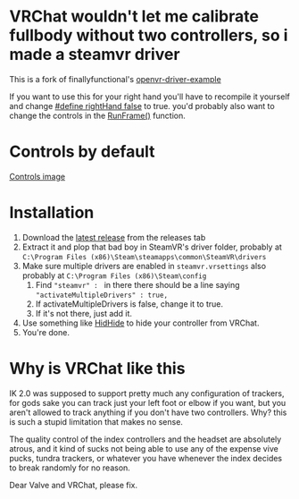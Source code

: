 # VRChat wouldn't let me calibrate fullbody without two controllers, so i made a steamvr driver
This is a fork of finallyfunctional's [openvr-driver-example](https://github.com/finallyfunctional/openvr-driver-example)

If you want to use this for your right hand you'll have to recompile it yourself and change [#define rightHand false](https://github.com/DeltaNeverUsed/Fake-Index-Controller-Because-VRChat-wont-let-me-calibrate-fullbody-without-two-controllers/blob/59a9064e698f77175c83e846c99940ea4e5c20bc/OpenVrDriverExample/OpenVrDriverExample/src/ControllerDriver.cpp#L4) to true.
you'd probably also want to change the controls in the [RunFrame()](https://github.com/DeltaNeverUsed/Fake-Index-Controller-Because-VRChat-wont-let-me-calibrate-fullbody-without-two-controllers/blob/59a9064e698f77175c83e846c99940ea4e5c20bc/OpenVrDriverExample/OpenVrDriverExample/src/ControllerDriver.cpp#L290) function.

# Controls by default
[Controls image](/Images/controller.png)

# Installation
1. Download the [latest release](https://github.com/DeltaNeverUsed/Fake-Index-Controller-Because-VRChat-wont-let-me-calibrate-fullbody-without-two-controllers/releases/latest) from the releases tab
2. Extract it and plop that bad boy in SteamVR's driver folder, probably at ``C:\Program Files (x86)\Steam\steamapps\common\SteamVR\drivers``
3. Make sure multiple drivers are enabled in ``steamvr.vrsettings`` also probably at ``C:\Program Files (x86)\Steam\config``
    1. Find ``"steamvr" : `` in there there should be a line saying ``"activateMultipleDrivers" : true,``
    2. If activateMultipleDrivers is false, change it to true.
    3. If it's not there, just add it.
4. Use something like [HidHide](https://github.com/ViGEm/HidHide) to hide your controller from VRChat.
5. You're done.

# Why is VRChat like this
IK 2.0 was supposed to support pretty much any configuration of trackers, for gods sake you can track just your left foot or elbow if you want, but you aren't allowed to track anything if you don't have two controllers. Why? this is such a stupid limitation that makes no sense.

The quality control of the index controllers and the headset are absolutely atrous,
and it kind of sucks not being able to use any of the expense vive pucks, tundra trackers, or whatever you have whenever the index decides to break randomly for no reason.

Dear Valve and VRChat, please fix.